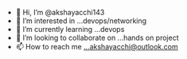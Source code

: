 - 👋 Hi, I’m @akshayacchi143
- 👀 I’m interested in ...devops/networking
- 🌱 I’m currently learning ...devops
- 💞️ I’m looking to collaborate on ...hands on project 
- 📫 How to reach me ...akshayacchi@outlook.com

<!---
akshayacchi143/akshayacchi143 is a ✨ special ✨ repository because its `README.md` (this file) appears on your GitHub profile.
You can click the Preview link to take a look at your changes.
--->
